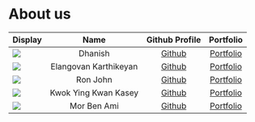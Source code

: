 # About us

| Display                                             |         Name          |              Github Profile              |            Portfolio             |
|-----------------------------------------------------|:---------------------:|:----------------------------------------:|:--------------------------------:|
| ![](https://via.placeholder.com/100.png?text=Photo) |        Dhanish        | [Github](https://github.com/dhanish265)  | [Portfolio](team/dhanish265.md)  |
| ![](https://via.placeholder.com/100.png?text=Photo) | Elangovan Karthikeyan | [Github](https://github.com/karthikstar) | [Portfolio](team/karthikstar.md) |
| ![](https://via.placeholder.com/100.png?text=Photo) |       Ron John        |      [Github](https://github.com/)       |   [Portfolio](team/johndoe.md)   |
| ![](https://via.placeholder.com/100.png?text=Photo) | Kwok Ying Kwan Kasey  |  [Github](https://github.com/kaseykwok)  |  [Portfolio](team/kaseykwok.md)  |
| ![](https://via.placeholder.com/100.png?text=Photo) |      Mor Ben Ami      |      [Github](https://github.com/)       |   [Portfolio](team/johndoe.md)   |


